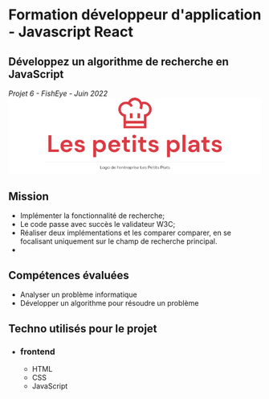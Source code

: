 # Formation développeur d'application - Javascript React

## Développez un algorithme de recherche en JavaScript
_Projet 6 - FishEye - Juin 2022_
![Screenshot](./asset/Screenshot-petits-plats_readme.png)

## Mission 
 * Implémenter la fonctionnalité de recherche;
 * Le code passe avec succès le validateur W3C;
 * Réaliser deux implémentations et les comparer comparer, en se focalisant uniquement sur le champ de recherche principal.
 * 


## Compétences évaluées  

* Analyser un problème informatique  
* Développer un algorithme pour résoudre un problème


## Techno utilisés pour le projet  

* ### frontend
  * HTML
  * CSS
  * JavaScript
  